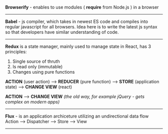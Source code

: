 **Browserify** - enables to use modules ( **require** from Node.js ) in a browser

---

**Babel** - js compiler, which takes in newest ES code and compiles into regular javascript for all browsers.
Idea here is to write the latest js syntax so that developers have similar understanding of code.

---

**Redux** is a state manager, mainly used to manage state in React, has 3 principles:
1) Single source of thruth
2) Is read only (immutable)
3) Changes using pure functions

**ACTION** (user action) --> **REDUCER** (pure function) --> **STORE** (application state) --> **CHANGE VIEW** (react)

**ACTION** --> **CHANGE VIEW** *(the old way, for example jQuery - gets complex on modern apps)*

---

**Flux** - is an application archiceture utilizing an undirectional data flow  
Action --> Dispatcher --> Store --> View

---

